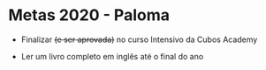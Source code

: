 # Metas 2020 - Paloma

* Finalizar ~~(e ser aprovada)~~ no curso Intensivo da Cubos Academy

* Ler um livro completo em inglês até o final do ano